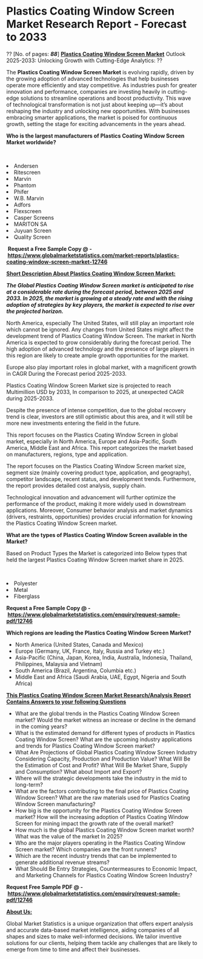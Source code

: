 <H1>Plastics Coating Window Screen Market Research Report - Forecast to 2033</H1><p>?? [No. of pages:&nbsp;<strong><em>88</em></strong>]&nbsp;<strong><a href="https://www.globalmarketstatistics.com/market-reports/plastics-coating-window-screen-market-12746">Plastics Coating Window Screen&nbsp;Market</a></strong>&nbsp;Outlook 2025-2033: Unlocking Growth with Cutting-Edge Analytics: ??</p><p>The <strong>Plastics Coating Window Screen Market</strong> is evolving rapidly, driven by the growing adoption of advanced technologies that help businesses operate more efficiently and stay competitive. As industries push for greater innovation and performance, companies are investing heavily in cutting-edge solutions to streamline operations and boost productivity. This wave of technological transformation is not just about keeping up&mdash;it&rsquo;s about reshaping the industry and unlocking new opportunities. With businesses embracing smarter applications, the market is poised for continuous growth, setting the stage for exciting advancements in the years ahead.</p><p><strong>Who is the largest manufacturers of Plastics Coating Window Screen Market worldwide?</strong></p><p>&nbsp;<li>Andersen<li> Ritescreen<li> Marvin<li> Phantom<li> Phifer<li> W.B. Marvin<li> Adfors<li> Flexscreen<li> Casper Screens<li> MARITON SA<li> Juyuan Screen<li> Quality Screen</p><p>&nbsp;<strong>Request a Free Sample Copy @ -&nbsp;<a href="https://www.globalmarketstatistics.com/market-reports/plastics-coating-window-screen-market-12746">https://www.globalmarketstatistics.com/market-reports/plastics-coating-window-screen-market-12746</a></strong></p><p><strong><u>Short Description About Plastics Coating Window Screen Market:</u></strong></p><p><strong><em>The Global Plastics Coating Window Screen market is anticipated to rise at a considerable rate during the forecast period, between 2025 and 2033. In 2025, the market is growing at a steady rate and with the rising adoption of strategies by key players, the market is expected to rise over the projected horizon.</em></strong></p><p>North America, especially The United States, will still play an important role which cannot be ignored. Any changes from United States might affect the development trend of Plastics Coating Window Screen. The market in North America is expected to grow considerably during the forecast period. The high adoption of advanced technology and the presence of large players in this region are likely to create ample growth opportunities for the market.</p><p>Europe also play important roles in global market, with a magnificent growth in CAGR During the Forecast period 2025-2033.</p><p>Plastics Coating Window Screen Market size is projected to reach Multimillion USD by 2033, In comparison to 2025, at unexpected CAGR during 2025-2033.</p><p>Despite the presence of intense competition, due to the global recovery trend is clear, investors are still optimistic about this area, and it will still be more new investments entering the field in the future.</p><p>This report focuses on the Plastics Coating Window Screen in global market, especially in North America, Europe and Asia-Pacific, South America, Middle East and Africa. This report categorizes the market based on manufacturers, regions, type and application.</p><p>The report focuses on the Plastics Coating Window Screen market size, segment size (mainly covering product type, application, and geography), competitor landscape, recent status, and development trends. Furthermore, the report provides detailed cost analysis, supply chain.</p><p>Technological innovation and advancement will further optimize the performance of the product, making it more widely used in downstream applications. Moreover, Consumer behavior analysis and market dynamics (drivers, restraints, opportunities) provides crucial information for knowing the Plastics Coating Window Screen market.</p><p><strong>What are the types of Plastics Coating Window Screen available in the Market?</strong></p><p>Based on Product Types the Market is categorized into Below types that held the largest Plastics Coating Window Screen market share in 2025.</p><p>&nbsp;<li>Polyester<li> Metal<li> Fiberglass&nbsp;</p><p><strong>Request a Free Sample Copy @ -&nbsp;<a href="https://www.globalmarketstatistics.com/enquiry/request-sample-pdf/12746">https://www.globalmarketstatistics.com/enquiry/request-sample-pdf/12746</a></strong></p><p><strong>Which regions are leading the Plastics Coating Window Screen Market?</strong></p><ul><li>North America (United States, Canada and Mexico)</li><li>Europe (Germany, UK, France, Italy, Russia and Turkey etc.)</li><li>Asia-Pacific (China, Japan, Korea, India, Australia, Indonesia, Thailand, Philippines, Malaysia and Vietnam)</li><li>South America (Brazil, Argentina, Columbia etc.)</li><li>Middle East and Africa (Saudi Arabia, UAE, Egypt, Nigeria and South Africa)</li></ul><p><strong><u>This Plastics Coating Window Screen Market Research/Analysis Report Contains Answers to your following Questions</u></strong></p><ul><li>What are the global trends in the Plastics Coating Window Screen market? Would the market witness an increase or decline in the demand in the coming years?</li><li>What is the estimated demand for different types of products in Plastics Coating Window Screen? What are the upcoming industry applications and trends for Plastics Coating Window Screen market?</li><li>What Are Projections of Global Plastics Coating Window Screen Industry Considering Capacity, Production and Production Value? What Will Be the Estimation of Cost and Profit? What Will Be Market Share, Supply and Consumption? What about Import and Export?</li><li>Where will the strategic developments take the industry in the mid to long-term?</li><li>What are the factors contributing to the final price of Plastics Coating Window Screen? What are the raw materials used for Plastics Coating Window Screen manufacturing?</li><li>How big is the opportunity for the Plastics Coating Window Screen market? How will the increasing adoption of Plastics Coating Window Screen for mining impact the growth rate of the overall market?</li><li>How much is the global Plastics Coating Window Screen market worth? What was the value of the market In 2025?</li><li>Who are the major players operating in the Plastics Coating Window Screen market? Which companies are the front runners?</li><li>Which are the recent industry trends that can be implemented to generate additional revenue streams?</li><li>What Should Be Entry Strategies, Countermeasures to Economic Impact, and Marketing Channels for Plastics Coating Window Screen Industry?</li></ul><p><strong>Request Free Sample PDF @ -&nbsp;<a href="https://www.globalmarketstatistics.com/enquiry/request-sample-pdf/12746">https://www.globalmarketstatistics.com/enquiry/request-sample-pdf/12746</a></strong></p><p><strong><u>About Us:</u></strong></p><p>Global Market Statistics&nbsp;is a unique organization that offers expert analysis and accurate data-based market intelligence, aiding companies of all shapes and sizes to make well-informed decisions. We tailor inventive solutions for our clients, helping them tackle any challenges that are likely to emerge from time to time and affect their businesses.</p>
